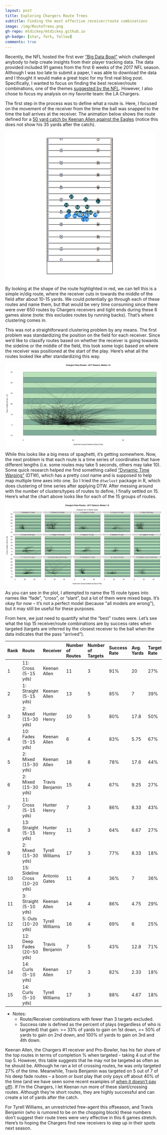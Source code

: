 ```yaml
---
layout: post
title: Exploring Chargers Route Trees
subtitle: Finding the most effective receiver/route combinations
image: /img/RouteTrees.png
gh-repo: mtdickey/mtdickey.github.io
gh-badge: [star, fork, follow]
comments: true
---
```


Recently, the NFL hosted the first ever [“Big Data Bowl”](https://github.com/nfl-football-ops/Big-Data-Bowl) which challenged anybody to help create insights from their player tracking data.  The data provided included 91 games from the first 6 weeks of the 2017 NFL season.  Although I was too late to submit a paper, I was able to download the data and I thought it would make a great topic for my first real blog post.  Specifically, I wanted to focus on finding the best receiver/route combinations, one of the themes [suggested by the NFL](https://operations.nfl.com/the-game/big-data-bowl/big-data-bowl-themes/).  However, I also chose to focus my analysis on my favorite team: the LA Chargers.

The first step in the process was to define what a route is.  Here, I focused on the movement of the receiver from the time the ball was snapped to the time the ball arrives at the receiver.  The animation below shows the route defined for a [50 yard catch by Keenan Allen against the Eagles](https://youtu.be/FdnuHCzlqZk?t=82) (notice this does not show his 35 yards after the catch).

![AllenRoute](https://raw.githubusercontent.com/mtdickey/mtdickey.github.io/master/img/AllenRoute.gif)
 
By looking at the shape of the route highlighted in red, we can tell this is a simple in/dig route, where the receiver cuts in towards the middle of the field after about 10-15 yards.  We could potentially go through each of these routes and name them, but that would be very time consuming since there were over 650 routes by Chargers receivers and tight ends during these 6 games alone (note: this excludes routes by running backs).  That’s where clustering comes in.

This was not a straightforward clustering problem by any means.  The first problem was standardizing the position on the field for each receiver.  Since we’d like to classify routes based on whether the receiver is going towards the sideline or the middle of the field, this took some logic based on where the receiver was positioned at the start of the play.  Here’s what all the routes looked like after standardizing this way.
 
![Chargers_Routes](https://raw.githubusercontent.com/mtdickey/mtdickey.github.io/master/img/Chargers_Routes.PNG)

While this looks like a big mess of spaghetti, it’s getting somewhere.  Now, the next problem is that each route is a time series of coordinates that have different lengths (i.e. some routes may take 5 seconds, others may take 10).  Some quick research helped me find something called [“Dynamic Time Warping”](http://dtw.r-forge.r-project.org/) (DTW), which has a pretty cool name and is supposed to help map multiple time axes into one.  So I tried the `dtwclust` package in R, which does clustering of time series after applying DTW.  After messing around with the number of clusters/types of routes to define, I finally settled on 15.  Here’s what the chart above looks like for each of the 15 groups of routes.
 
![Chargers_Routes_Clustered_15](https://raw.githubusercontent.com/mtdickey/mtdickey.github.io/master/img/Chargers_Routes_Clustered_15.PNG)
 
As you can see in the plot, I attempted to name the 15 route types into names like “fade”, “cross”, or “slant”, but a lot of them were mixed bags.  It’s okay for now – it’s not a perfect model (because "all models are wrong"), but it may still be useful for these purposes.

From here, we just need to quantify what the “best” routes were.  Let’s see what the top 15 receiver/route combinations are by success rates when targeted (targets are inferred by the closest receiver to the ball when the data indicates that the pass “arrived”).

| Rank |	Route	| Receiver |	Number of Routes |	Number of Targets |	Success Rate |	Avg. Yards |	Target Rate |	Completion Pct. |
| :--- |:--- | :--- | :--- |:--- | :--- | :--- |:--- | :--- |
| 1 |	11: Cross (5-15 yds) |	Keenan Allen |	11 |	3 |	91% |	20 |	27% |	100% |
| 2	| 1: Straight (5-15 yds) |	Keenan Allen |	13 |	5	| 85% |	7	| 39% |	80% |
| 3	| 2: Mixed (15-30 yds) |	Hunter Henry |	10 |	5 |	80% |	17.8 |	50% |	80% |
| 4	| 10: Fades (5-15 yds) |	Keenan Allen |	6 |	4	| 83% |	5.75 |	67% |	75% |
| 5 |	2: Mixed (15-30 yds) |	Keenan Allen |	18 |	8 |	78% |	17.6 |	44% |	75% |
| 6 |	2: Mixed (15-30 yds) |	Travis Benjamin |	15 |	4	| 67% |	9.25 |	27%	| 75% |
| 7 |	11: Cross (5-15 yds) |	Hunter Henry |	7 |	3 |	86% |	8.33 |	43% |	67% |
| 8 |	13: Straight (5-15 yds) |	Hunter Henry |	11 |	3	| 64% |	6.67 |	27%	| 67% | 
| 9 |	2: Mixed (15-30 yds) |	Tyrell Williams |	17 |	3 |	77% |	8.33 |	18% |	67% |
| 10 |	15: Sideline Cross (10-20 yds) |	Antonio Gates |	11	| 4	| 36% |	7 |	36% |	50% |
| 11	| 3: Straight (5-10 yds) |	Keenan Allen |	14 |	4 |	86% |	4.75 |	29% |	50% |
| 12 |	5: Outs (10-20 yds) |	Tyrell Williams |	16 |	4 |	69% |	6	| 25% |	50% |
| 13 |	12: Deep Fades (20-50 yds) |	Travis Benjamin	| 7 |	5 |	43% |	12.8 |	71% |	40% |
| 14 |	14: Curls (5-10 yds) |	Keenan Allen |	17 |	3	| 82% |	2.33 |	18%	| 33% |
| 15 |	14: Curls (5-10 yds) |	Tyrell Williams |	17 |	3	| 88%	| 4.67	| 18% |	33% |

* Notes: 
  * Route/Receiver combinations with fewer than 3 targets excluded.
  * Success rate is defined as the percent of plays (regardless of who is targeted) that gain: >= 33% of yards to gain on 1st down, >= 50% of yards to gain on 2nd down, and 100% of yards to gain on 3rd and 4th down.


Keenan Allen, the Chargers #1 receiver and Pro-Bowler, has his fair share of the top routes in terms of completion % when targeted - taking 4 out of the top 5.  However, this table suggests that he may not be targeted as often as he should be.  Although he ran a lot of crossing routes, he was only targeted 27% of the time.  Meanwhile, Travis Benjamin was targeted on 5 out of 7 of his deep fade routes – a boom or bust play that only pays off about 40% of the time (and we have seen some recent examples of [when it doesn’t pay off](https://twitter.com/TomKCTV5/status/1039232683744870400)).  If I’m the Chargers, I let Keenan run more of these slant/crossing routes. Although they're short routes, they are highly successful and can create a lot of yards after the catch.

For Tyrell Williams, an unrestricted free-agent this offseason, and Travis Benjamin (who is rumored to be on the chopping block) these numbers don’t suggest their route trees were very effective in this 6 games stretch.  Here’s to hoping the Chargers find new receivers to step up in their spots next season.
